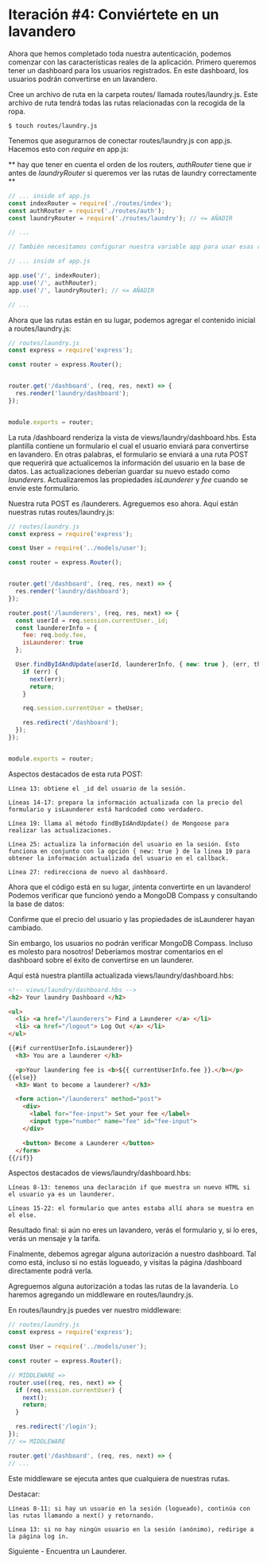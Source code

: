 # Iteración #4: Conviértete en un lavandero

Ahora que hemos completado toda nuestra autenticación, podemos comenzar con las características reales de la aplicación. Primero queremos tener un dashboard para los usuarios registrados. En este dashboard, los usuarios podrán convertirse en un lavandero.

Cree un archivo de ruta en la carpeta routes/ llamada routes/laundry.js. Este archivo de ruta tendrá todas las rutas relacionadas con la recogida de la ropa.

```
$ touch routes/laundry.js
```

Tenemos que asegurarnos de conectar routes/laundry.js con app.js. Hacemos esto con *require* en app.js:

** hay que tener en cuenta el orden de los routers, _authRouter_ tiene que ir antes de _laundryRouter_ si queremos ver las rutas de laundry correctamente **

```js
// ... inside of app.js
const indexRouter = require('./routes/index');
const authRouter = require('./routes/auth');
const laundryRouter = require('./routes/laundry'); // <= AÑADIR

// ...

// También necesitamos configurar nuestra variable app para usar esas rutas en la línea 80 de app.js:

// ... inside of app.js

app.use('/', indexRouter);
app.use('/', authRouter);
app.use('/', laundryRouter); // <= AÑADIR

// ...
```

Ahora que las rutas están en su lugar, podemos agregar el contenido inicial a routes/laundry.js:

```js
// routes/laundry.js
const express = require('express');

const router = express.Router();


router.get('/dashboard', (req, res, next) => {
  res.render('laundry/dashboard');
});


module.exports = router;
```

La ruta /dashboard renderiza la vista de views/laundry/dashboard.hbs. Esta plantilla contiene un formulario el cual el usuario enviará para convertirse en lavandero. En otras palabras, el formulario se enviará a una ruta POST que requerirá que actualicemos la información del usuario en la base de datos. Las actualizaciones deberían guardar su nuevo estado como *launderers*. Actualizaremos las propiedades _isLaunderer_ y _fee_ cuando se envíe este formulario.

Nuestra ruta POST es /launderers. Agreguemos eso ahora. Aquí están nuestras rutas routes/laundry.js:

```js
// routes/laundry.js
const express = require('express');

const User = require('../models/user');

const router = express.Router();


router.get('/dashboard', (req, res, next) => {
  res.render('laundry/dashboard');
});

router.post('/launderers', (req, res, next) => {
  const userId = req.session.currentUser._id;
  const laundererInfo = {
    fee: req.body.fee,
    isLaunderer: true
  };

  User.findByIdAndUpdate(userId, laundererInfo, { new: true }, (err, theUser) => {
    if (err) {
      next(err);
      return;
    }

    req.session.currentUser = theUser;

    res.redirect('/dashboard');
  });
});


module.exports = router;
```

Aspectos destacados de esta ruta POST:

    Línea 13: obtiene el _id del usuario de la sesión.
    
    Líneas 14-17: prepara la información actualizada con la precio del formulario y isLaunderer está hardcoded como verdadero.
    
    Línea 19: llama al método findByIdAndUpdate() de Mongoose para realizar las actualizaciones.
    
    Línea 25: actualiza la información del usuario en la sesión. Esto funciona en conjunto con la opción { new: true } de la línea 19 para obtener la información actualizada del usuario en el callback.
    
    Línea 27: redirecciona de nuevo al dashboard.

Ahora que el código está en su lugar, ¡intenta convertirte en un lavandero! Podemos verificar que funcionó yendo a MongoDB Compass y consultando la base de datos:

Confirme que el precio del usuario y las propiedades de isLaunderer hayan cambiado.

Sin embargo, los usuarios no podrán verificar MongoDB Compass. Incluso es molesto para nosotros! Deberíamos mostrar comentarios en el dashboard sobre el éxito de convertirse en un launderer.

Aquí está nuestra plantilla actualizada views/laundry/dashboard.hbs:

```html
<!-- views/laundry/dashboard.hbs -->
<h2> Your laundry Dashboard </h2>

<ul>
  <li> <a href="/launderers"> Find a Launderer </a> </li>
  <li> <a href="/logout"> Log Out </a> </li>
</ul>

{{#if currentUserInfo.isLaunderer}}
  <h3> You are a launderer </h3>

  <p>Your laundering fee is <b>${{ currentUserInfo.fee }}.</b></p>
{{else}}
  <h3> Want to become a launderer? </h3>

  <form action="/launderers" method="post">
    <div>
      <label for="fee-input"> Set your fee </label>
      <input type="number" name="fee" id="fee-input">
    </div>

    <button> Become a Launderer </button>
  </form>
{{/if}}
```

Aspectos destacados de views/laundry/dashboard.hbs:


    Líneas 8-13: tenemos una declaración if que muestra un nuevo HTML si el usuario ya es un launderer.
    
    Líneas 15-22: el formulario que antes estaba allí ahora se muestra en el else.

Resultado final: si aún no eres un lavandero, verás el formulario y, si lo eres, verás un mensaje y la tarifa.

Finalmente, debemos agregar alguna autorización a nuestro dashboard. Tal como está, incluso si no estás logueado, y visitas la página /dashboard directamente podrá verla.

Agreguemos alguna autorización a todas las rutas de la lavandería. Lo haremos agregando un middleware en routes/laundry.js.

En routes/laundry.js puedes ver nuestro middleware:

```js
// routes/laundry.js
const express = require('express');

const User = require('../models/user');

const router = express.Router();

// MIDDLEWARE =>
router.use((req, res, next) => {
  if (req.session.currentUser) {
    next();
    return;
  }

  res.redirect('/login');
});
// <= MIDDLEWARE

router.get('/dashboard', (req, res, next) => {
// ...
```

Este middleware se ejecuta antes que cualquiera de nuestras rutas.

Destacar:

    Líneas 8-11: si hay un usuario en la sesión (logueado), continúa con las rutas llamando a next() y retornando.
    
    Línea 13: si no hay ningún usuario en la sesión (anónimo), redirige a la página log in.

Siguiente - Encuentra un Launderer.